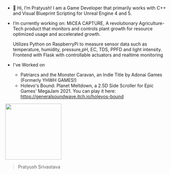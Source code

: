 - 👋 Hi, I’m Pratyush! I am a Game Developer that primarily works with C++ and Visual Blueprint Scripting for Unreal Engine 4 and 5. 
- I’m currently working on:
  MiCEA CAPTURE, A revolutionary Agriculture-Tech product that monitors and controls plant growth for resource optimized usage and accelerated growth.
  
  Utilizes Python on RaspberryPi to measure sensor data such as temperature, humidity, pressure,pH, EC, TDS, PPFD and light intensity.
  Frontend with Flask with controllable actuators and realtime monitoring


- I've Worked on
  - Patriarcs and the Monster Caravan, an Indie Title by Adonai Games (Formerly YHWH GAMES!)
  - Holevo's Bound: Planet Meltdown, a 2.5D Side Scroller for Epic Games' MegaJam 2021. You can play it here: https://generalsoundwave.itch.io/holevos-bound

<img src="https://user-images.githubusercontent.com/47223534/130740037-87d44b4b-28cd-40af-8726-0a3a79bdf0b9.png" width="175" height="175">


>Pratyush Srivastava

<!---
PratyushSr/PratyushSr is a ✨ special ✨ repository because its `README.md` (this file) appears on your GitHub profile.
You can click the Preview link to take a look at your changes.
  - Re-IsoJack, a passion project by Autumnrealm.
--->
